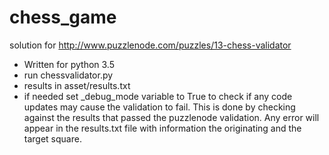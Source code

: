# chess_game
solution for http://www.puzzlenode.com/puzzles/13-chess-validator

  - Written for python 3.5
  - run chessvalidator.py
  - results in asset/results.txt
  - if needed set _debug_mode variable to True to check if any code updates may cause the validation to fail. This is done by checking against the results that passed the puzzlenode validation. Any error will appear in the results.txt file with information the originating and the target square.
